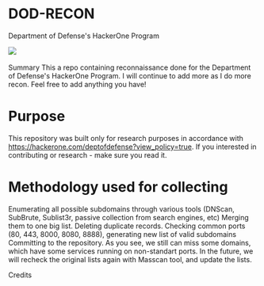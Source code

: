 # DOD-RECON
Department of Defense's HackerOne Program

<a href="https://twitter.com/nobbieboy_1337"><img src="https://img.shields.io/twitter/follow/nobbieboy_1337.svg?logo=twitter"></a>
 <a href="https://discord.gg/Wk5yAhFv"><img src=""></a>

Summary
This a repo containing reconnaissance done for the Department of Defense's HackerOne Program. I will continue to add more as I do more recon. Feel free to add anything you have!

# Purpose

This repository was built only for research purposes in accordance with https://hackerone.com/deptofdefense?view_policy=true. If you interested in contributing or research - make sure you read it.

# Methodology used for collecting

Enumerating all possible subdomains through various tools (DNScan, SubBrute, Sublist3r, passive collection from search engines, etc)
Merging them to one big list.
Deleting duplicate records.
Checking common ports (80, 443, 8000, 8080, 8888), generating new list of valid subdomains
Committing to the repository. As you see, we still can miss some domains, which have some services running on non-standart ports. In the future, we will recheck the original lists again with Masscan tool, and update the lists.


Credits

